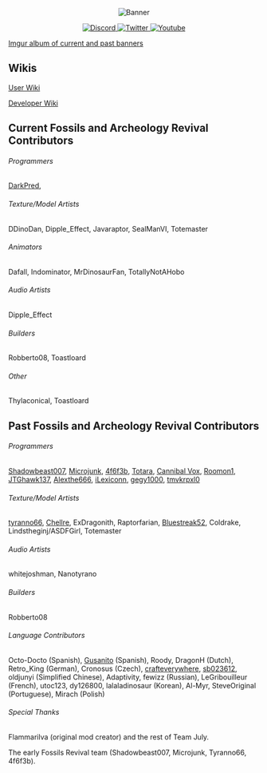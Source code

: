 <p align="center">
    <img src="https://i.imgur.com/DXDgsIo.png" alt="Banner"/>
</p>
<p align="center">
    <a href="https://discord.gg/fossils-archaeology-revival-252498968695537664">
        <img src="https://dcbadge.limes.pink/api/server/fossils-archaeology-revival-252498968695537664" alt="Discord"/>
    </a>
    <a href="https://twitter.com/FossilsRevival">
        <img src="https://img.shields.io/twitter/follow/fossilsrevival?style=for-the-badge&logo=x&label=TWITTER" alt="Twitter"/>
    </a>
    <a href="https://www.youtube.com/@FossilsAndArcheology">
        <img src="https://img.shields.io/youtube/channel/subscribers/UCeO0YnK5lTmPTGSLOhK-hgA?style=for-the-badge&logo=youtube&label=Youtube" alt="Youtube"/>
    </a>
</p>

[Imgur album of current and past banners](http://imgur.com/a/hBe0h)


## Wikis
[User Wiki](https://fossilsarcheology.wiki.gg/wiki/Fossils_and_Archeology_Wiki)

[Developer Wiki](https://github.com/TeamFossilsArcheology/FossilsArcheologyRevival/wiki)

## Current Fossils and Archeology Revival Contributors
###### Programmers
[DarkPred](https://github.com/DarkPred),

###### Texture/Model Artists
DDinoDan, Dipple_Effect, Javaraptor, SealManVI, Totemaster

###### Animators
Dafall, Indominator, MrDinosaurFan, TotallyNotAHobo

###### Audio Artists
Dipple_Effect

###### Builders
Robberto08, Toastloard

###### Other
Thylaconical, Toastloard

## Past Fossils and Archeology Revival Contributors

###### Programmers
[Shadowbeast007](https://github.com/Shadowbeast),
[Microjunk](https://github.com/Microjunk),
[4f6f3b](https://github.com/4f6f3b),
[Totara](https://github.com/TotaraStudios),
[Cannibal Vox](https://github.com/CannibalVox),
[Roomon1](https://github.com/Roomon1),
[JTGhawk137](https://github.com/JTGhawk137),
[Alexthe666](https://github.com/Alex-the-666),
[iLexiconn](https://github.com/iLexiconn),
[gegy1000](https://github.com/gegy1000),
[tmvkrpxl0](https://github.com/tmvkrpxl0)

###### Texture/Model Artists
[tyranno66](https://github.com/tyranno66),
[Chellre](https://github.com/Chellre),
ExDragonith,
Raptorfarian,
[Bluestreak52](https://github.com/Bluestreak52),
Coldrake,
Lindstheginj/ASDFGirl,
Totemaster

###### Audio Artists
whitejoshman,
Nanotyrano

###### Builders
Robberto08

###### Language Contributors
Octo-Docto (Spanish),
[Gusanito](https://github.com/Gusanito) (Spanish),
Roody, DragonH (Dutch),
Retro_King (German),
Cronosus (Czech),
[crafteverywhere](https://github.com/crafteverywhere), [sb023612](https://github.com/sb023612), oldjunyi (Simplified Chinese),
Adaptivity, fewizz (Russian),
LeGribouilleur (French),
utoc123, dy126800, lalaladinosaur (Korean),
Al-Myr, SteveOriginal (Portuguese),
Mirach (Polish)

###### Special Thanks
Flammarilva (original mod creator) and the rest of Team July.

The early Fossils Revival team (Shadowbeast007, Microjunk, Tyranno66, 4f6f3b).  